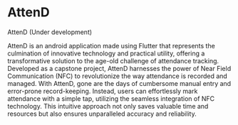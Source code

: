 # AttenD
AttenD (Under development)

AttenD is an android application made using Flutter that represents the culmination of innovative technology and practical utility, offering a transformative solution to the age-old challenge of attendance tracking. Developed as a capstone project, AttenD harnesses the power of Near Field Communication (NFC) to revolutionize the way attendance is recorded and managed. With AttenD, gone are the days of cumbersome manual entry and error-prone record-keeping. Instead, users can effortlessly mark attendance with a simple tap, utilizing the seamless integration of NFC technology. This intuitive approach not only saves valuable time and resources but also ensures unparalleled accuracy and reliability.
